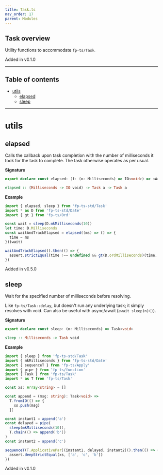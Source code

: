 ```yaml
---
title: Task.ts
nav_order: 17
parent: Modules
---
```


## Task overview

Utility functions to accommodate `fp-ts/Task`.

Added in v0.1.0

---

<h2 class="text-delta">Table of contents</h2>

- [utils](#utils)
  - [elapsed](#elapsed)
  - [sleep](#sleep)

---

# utils

## elapsed

Calls the callback upon task completion with the number of milliseconds it
took for the task to complete. The task otherwise operates as per usual.

**Signature**

```ts
export declare const elapsed: (f: (n: Milliseconds) => IO<void>) => <A>(x: Task<A>) => Task<A>
```

```hs
elapsed :: (Milliseconds -> IO void) -> Task a -> Task a
```

**Example**

```ts
import { elapsed, sleep } from 'fp-ts-std/Task'
import * as D from 'fp-ts-std/Date'
import { gt } from 'fp-ts/Ord'

const wait = sleep(D.mkMilliseconds(10))
let time: D.Milliseconds
const waitAndTrackElapsed = elapsed((ms) => () => {
  time = ms
})(wait)

waitAndTrackElapsed().then(() => {
  assert.strictEqual(time !== undefined && gt(D.ordMilliseconds)(time, D.mkMilliseconds(0)), true)
})
```

Added in v0.5.0

## sleep

Wait for the specified number of milliseconds before resolving.

Like `fp-ts/Task::delay`, but doesn't run any underlying task; it simply
resolves with void. Can also be useful with async/await (`await sleep(n)()`).

**Signature**

```ts
export declare const sleep: (n: Milliseconds) => Task<void>
```

```hs
sleep :: Milliseconds -> Task void
```

**Example**

```ts
import { sleep } from 'fp-ts-std/Task'
import { mkMilliseconds } from 'fp-ts-std/Date'
import { sequenceT } from 'fp-ts/Apply'
import { pipe } from 'fp-ts/function'
import { Task } from 'fp-ts/Task'
import * as T from 'fp-ts/Task'

const xs: Array<string> = []

const append = (msg: string): Task<void> =>
  T.fromIO(() => {
    xs.push(msg)
  })

const instant1 = append('a')
const delayed = pipe(
  sleep(mkMilliseconds(10)),
  T.chain(() => append('b'))
)
const instant2 = append('c')

sequenceT(T.ApplicativePar)(instant1, delayed, instant2)().then(() => {
  assert.deepStrictEqual(xs, ['a', 'c', 'b'])
})
```

Added in v0.1.0
